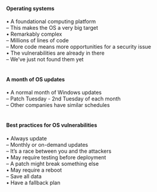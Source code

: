 ####  Operating systems  

• A foundational computing platform  
– This makes the OS a very big target  
• Remarkably complex  
– Millions of lines of code  
– More code means more opportunities for a security issue  
• The vulnerabilities are already in there  
– We’ve just not found them yet  
<br>


####  A month of OS updates  

• A normal month of Windows updates  
– Patch Tuesday - 2nd Tuesday of each month  
– Other companies have similar schedules  
<br>


####  Best practices for OS vulnerabilities  

• Always update  
– Monthly or on-demand updates  
– It’s a race between you and the attackers  
• May require testing before deployment  
– A patch might break something else  
• May require a reboot  
– Save all data  
• Have a fallback plan
